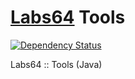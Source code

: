 # [Labs64](http://www.labs64.com) Tools

[![Dependency Status](https://www.versioneye.com/user/projects/53a5940383add7fe11000010/badge.svg?style=flat)](https://www.versioneye.com/user/projects/53a5940383add7fe11000010)

Labs64 :: Tools (Java)
